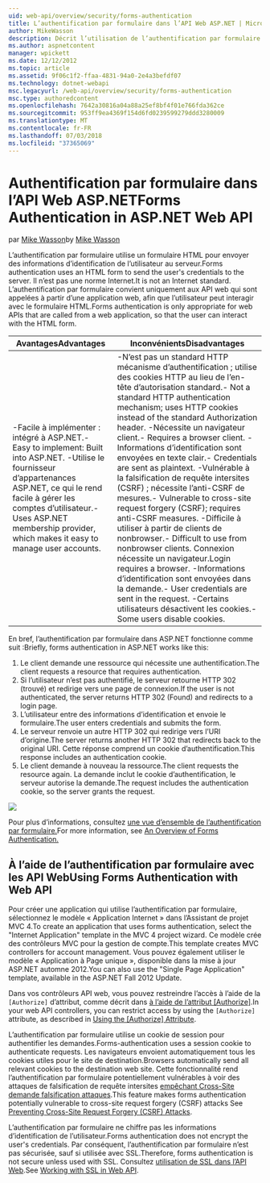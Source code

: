 ```yaml
---
uid: web-api/overview/security/forms-authentication
title: L’authentification par formulaire dans l’API Web ASP.NET | Microsoft Docs
author: MikeWasson
description: Décrit l’utilisation de l’authentification par formulaire dans l’API Web ASP.NET.
ms.author: aspnetcontent
manager: wpickett
ms.date: 12/12/2012
ms.topic: article
ms.assetid: 9f06c1f2-ffaa-4831-94a0-2e4a3befdf07
ms.technology: dotnet-webapi
msc.legacyurl: /web-api/overview/security/forms-authentication
msc.type: authoredcontent
ms.openlocfilehash: 7642a30816a04a88a25ef8bf4f01e766fda362ce
ms.sourcegitcommit: 953ff9ea4369f154d6fd0239599279ddd3280009
ms.translationtype: MT
ms.contentlocale: fr-FR
ms.lasthandoff: 07/03/2018
ms.locfileid: "37365069"
---
```

<a name="forms-authentication-in-aspnet-web-api"></a><span data-ttu-id="2021f-103">Authentification par formulaire dans l’API Web ASP.NET</span><span class="sxs-lookup"><span data-stu-id="2021f-103">Forms Authentication in ASP.NET Web API</span></span>
====================
<span data-ttu-id="2021f-104">par [Mike Wasson](https://github.com/MikeWasson)</span><span class="sxs-lookup"><span data-stu-id="2021f-104">by [Mike Wasson](https://github.com/MikeWasson)</span></span>

<span data-ttu-id="2021f-105">L’authentification par formulaire utilise un formulaire HTML pour envoyer des informations d’identification de l’utilisateur au serveur.</span><span class="sxs-lookup"><span data-stu-id="2021f-105">Forms authentication uses an HTML form to send the user's credentials to the server.</span></span> <span data-ttu-id="2021f-106">Il n’est pas une norme Internet.</span><span class="sxs-lookup"><span data-stu-id="2021f-106">It is not an Internet standard.</span></span> <span data-ttu-id="2021f-107">L’authentification par formulaire convient uniquement aux API web qui sont appelées à partir d’une application web, afin que l’utilisateur peut interagir avec le formulaire HTML.</span><span class="sxs-lookup"><span data-stu-id="2021f-107">Forms authentication is only appropriate for web APIs that are called from a web application, so that the user can interact with the HTML form.</span></span>

| <span data-ttu-id="2021f-108">Avantages</span><span class="sxs-lookup"><span data-stu-id="2021f-108">Advantages</span></span> | <span data-ttu-id="2021f-109">Inconvénients</span><span class="sxs-lookup"><span data-stu-id="2021f-109">Disadvantages</span></span> |
| --- | --- |
| <span data-ttu-id="2021f-110">-Facile à implémenter : intégré à ASP.NET.</span><span class="sxs-lookup"><span data-stu-id="2021f-110">- Easy to implement: Built into ASP.NET.</span></span> <span data-ttu-id="2021f-111">-Utilise le fournisseur d’appartenances ASP.NET, ce qui le rend facile à gérer les comptes d’utilisateur.</span><span class="sxs-lookup"><span data-stu-id="2021f-111">- Uses ASP.NET membership provider, which makes it easy to manage user accounts.</span></span> | <span data-ttu-id="2021f-112">-N’est pas un standard HTTP mécanisme d’authentification ; utilise des cookies HTTP au lieu de l’en-tête d’autorisation standard.</span><span class="sxs-lookup"><span data-stu-id="2021f-112">- Not a standard HTTP authentication mechanism; uses HTTP cookies instead of the standard Authorization header.</span></span> <span data-ttu-id="2021f-113">-Nécessite un navigateur client.</span><span class="sxs-lookup"><span data-stu-id="2021f-113">- Requires a browser client.</span></span> <span data-ttu-id="2021f-114">-Informations d’identification sont envoyées en texte clair.</span><span class="sxs-lookup"><span data-stu-id="2021f-114">- Credentials are sent as plaintext.</span></span> <span data-ttu-id="2021f-115">-Vulnérable à la falsification de requête intersites (CSRF) ; nécessite l’anti-CSRF de mesures.</span><span class="sxs-lookup"><span data-stu-id="2021f-115">- Vulnerable to cross-site request forgery (CSRF); requires anti-CSRF measures.</span></span> <span data-ttu-id="2021f-116">-Difficile à utiliser à partir de clients de nonbrowser.</span><span class="sxs-lookup"><span data-stu-id="2021f-116">- Difficult to use from nonbrowser clients.</span></span> <span data-ttu-id="2021f-117">Connexion nécessite un navigateur.</span><span class="sxs-lookup"><span data-stu-id="2021f-117">Login requires a browser.</span></span> <span data-ttu-id="2021f-118">-Informations d’identification sont envoyées dans la demande.</span><span class="sxs-lookup"><span data-stu-id="2021f-118">- User credentials are sent in the request.</span></span> <span data-ttu-id="2021f-119">-Certains utilisateurs désactivent les cookies.</span><span class="sxs-lookup"><span data-stu-id="2021f-119">- Some users disable cookies.</span></span> |

<span data-ttu-id="2021f-120">En bref, l’authentification par formulaire dans ASP.NET fonctionne comme suit :</span><span class="sxs-lookup"><span data-stu-id="2021f-120">Briefly, forms authentication in ASP.NET works like this:</span></span>

1. <span data-ttu-id="2021f-121">Le client demande une ressource qui nécessite une authentification.</span><span class="sxs-lookup"><span data-stu-id="2021f-121">The client requests a resource that requires authentication.</span></span>
2. <span data-ttu-id="2021f-122">Si l’utilisateur n’est pas authentifié, le serveur retourne HTTP 302 (trouvé) et redirige vers une page de connexion.</span><span class="sxs-lookup"><span data-stu-id="2021f-122">If the user is not authenticated, the server returns HTTP 302 (Found) and redirects to a login page.</span></span>
3. <span data-ttu-id="2021f-123">L’utilisateur entre des informations d’identification et envoie le formulaire.</span><span class="sxs-lookup"><span data-stu-id="2021f-123">The user enters credentials and submits the form.</span></span>
4. <span data-ttu-id="2021f-124">Le serveur renvoie un autre HTTP 302 qui redirige vers l’URI d’origine.</span><span class="sxs-lookup"><span data-stu-id="2021f-124">The server returns another HTTP 302 that redirects back to the original URI.</span></span> <span data-ttu-id="2021f-125">Cette réponse comprend un cookie d’authentification.</span><span class="sxs-lookup"><span data-stu-id="2021f-125">This response includes an authentication cookie.</span></span>
5. <span data-ttu-id="2021f-126">Le client demande à nouveau la ressource.</span><span class="sxs-lookup"><span data-stu-id="2021f-126">The client requests the resource again.</span></span> <span data-ttu-id="2021f-127">La demande inclut le cookie d’authentification, le serveur autorise la demande.</span><span class="sxs-lookup"><span data-stu-id="2021f-127">The request includes the authentication cookie, so the server grants the request.</span></span>

![](forms-authentication/_static/image1.png)

<span data-ttu-id="2021f-128">Pour plus d’informations, consultez [une vue d’ensemble de l’authentification par formulaire.](../../../web-forms/overview/older-versions-security/introduction/an-overview-of-forms-authentication-cs.md)</span><span class="sxs-lookup"><span data-stu-id="2021f-128">For more information, see [An Overview of Forms Authentication.](../../../web-forms/overview/older-versions-security/introduction/an-overview-of-forms-authentication-cs.md)</span></span>

## <a name="using-forms-authentication-with-web-api"></a><span data-ttu-id="2021f-129">À l’aide de l’authentification par formulaire avec les API Web</span><span class="sxs-lookup"><span data-stu-id="2021f-129">Using Forms Authentication with Web API</span></span>

<span data-ttu-id="2021f-130">Pour créer une application qui utilise l’authentification par formulaire, sélectionnez le modèle « Application Internet » dans l’Assistant de projet MVC 4.</span><span class="sxs-lookup"><span data-stu-id="2021f-130">To create an application that uses forms authentication, select the "Internet Application" template in the MVC 4 project wizard.</span></span> <span data-ttu-id="2021f-131">Ce modèle crée des contrôleurs MVC pour la gestion de compte.</span><span class="sxs-lookup"><span data-stu-id="2021f-131">This template creates MVC controllers for account management.</span></span> <span data-ttu-id="2021f-132">Vous pouvez également utiliser le modèle « Application à Page unique », disponible dans la mise à jour ASP.NET automne 2012.</span><span class="sxs-lookup"><span data-stu-id="2021f-132">You can also use the "Single Page Application" template, available in the ASP.NET Fall 2012 Update.</span></span>

<span data-ttu-id="2021f-133">Dans vos contrôleurs API web, vous pouvez restreindre l’accès à l’aide de la `[Authorize]` d’attribut, comme décrit dans [à l’aide de l’attribut [Authorize]](authentication-and-authorization-in-aspnet-web-api.md#auth3).</span><span class="sxs-lookup"><span data-stu-id="2021f-133">In your web API controllers, you can restrict access by using the `[Authorize]` attribute, as described in [Using the [Authorize] Attribute](authentication-and-authorization-in-aspnet-web-api.md#auth3).</span></span>

<span data-ttu-id="2021f-134">L’authentification par formulaire utilise un cookie de session pour authentifier les demandes.</span><span class="sxs-lookup"><span data-stu-id="2021f-134">Forms-authentication uses a session cookie to authenticate requests.</span></span> <span data-ttu-id="2021f-135">Les navigateurs envoient automatiquement tous les cookies utiles pour le site de destination.</span><span class="sxs-lookup"><span data-stu-id="2021f-135">Browsers automatically send all relevant cookies to the destination web site.</span></span> <span data-ttu-id="2021f-136">Cette fonctionnalité rend l’authentification par formulaire potentiellement vulnérables à voir des attaques de falsification de requête intersites [empêchant Cross-Site demande falsification attaques](preventing-cross-site-request-forgery-csrf-attacks.md).</span><span class="sxs-lookup"><span data-stu-id="2021f-136">This feature makes forms authentication potentially vulnerable to cross-site request forgery (CSRF) attacks See [Preventing Cross-Site Request Forgery (CSRF) Attacks](preventing-cross-site-request-forgery-csrf-attacks.md).</span></span>

<span data-ttu-id="2021f-137">L’authentification par formulaire ne chiffre pas les informations d’identification de l’utilisateur.</span><span class="sxs-lookup"><span data-stu-id="2021f-137">Forms authentication does not encrypt the user's credentials.</span></span> <span data-ttu-id="2021f-138">Par conséquent, l’authentification par formulaire n’est pas sécurisée, sauf si utilisée avec SSL.</span><span class="sxs-lookup"><span data-stu-id="2021f-138">Therefore, forms authentication is not secure unless used with SSL.</span></span> <span data-ttu-id="2021f-139">Consultez [utilisation de SSL dans l’API Web](working-with-ssl-in-web-api.md).</span><span class="sxs-lookup"><span data-stu-id="2021f-139">See [Working with SSL in Web API](working-with-ssl-in-web-api.md).</span></span>
